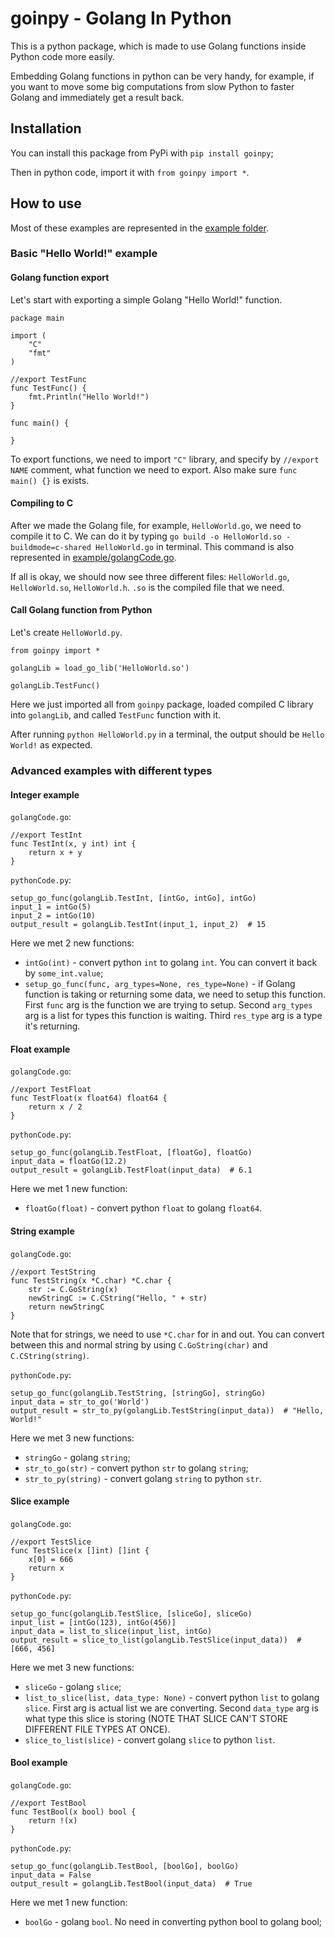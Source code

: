 # goinpy - Golang In Python

This is a python package, which is made to use Golang functions inside Python code more easily.

Embedding Golang functions in python can be very handy, for example, if you want to move some big computations from slow Python to faster Golang and immediately get a result back.

## Installation

You can install this package from PyPi with ```pip install goinpy```;

Then in python code, import it with ```from goinpy import *```.

## How to use

Most of these examples are represented in the [example folder](example/).

### Basic "Hello World!" example

#### Golang function export

Let's start with exporting a simple Golang "Hello World!" function.

```
package main

import (
    "C"
    "fmt"
)

//export TestFunc
func TestFunc() {
    fmt.Println("Hello World!")
}

func main() {

}
```

To export functions, we need to import ```"C"``` library, and specify by ```//export NAME``` comment, what function we need to export.
Also make sure ```func main() {}``` is exists.

#### Compiling to C

After we made the Golang file, for example, ```HelloWorld.go```, we need to compile it to C.
We can do it by typing ```go build -o HelloWorld.so -buildmode=c-shared HelloWorld.go``` in terminal.
This command is also represented in [example/golangCode.go](https://github.com/hermanTenuki/goinpy/tree/main/example).

If all is okay, we should now see three different files: ```HelloWorld.go```, ```HelloWorld.so```, ```HelloWorld.h```.
```.so``` is the compiled file that we need.

#### Call Golang function from Python

Let's create ```HelloWorld.py```.

```
from goinpy import *

golangLib = load_go_lib('HelloWorld.so')

golangLib.TestFunc()
```

Here we just imported all from ```goinpy``` package, loaded compiled C library into ```golangLib```, and called ```TestFunc``` function with it.

After running ```python HelloWorld.py``` in a terminal, the output should be ```Hello World!``` as expected.

### Advanced examples with different types

#### Integer example

```golangCode.go```:

```
//export TestInt
func TestInt(x, y int) int {
    return x + y
}
```

```pythonCode.py```:

```
setup_go_func(golangLib.TestInt, [intGo, intGo], intGo)
input_1 = intGo(5)
input_2 = intGo(10)
output_result = golangLib.TestInt(input_1, input_2)  # 15
```

Here we met 2 new functions:
- ```intGo(int)``` - convert python ```int``` to golang ```int```. You can convert it back by ```some_int.value```;
- ```setup_go_func(func, arg_types=None, res_type=None)``` - if Golang function is taking or returning some data, we need to setup this function.
First ```func``` arg is the function we are trying to setup.
Second ```arg_types``` arg is a list for types this function is waiting.
Third ```res_type``` arg is a type it's returning.

#### Float example

```golangCode.go```:

```
//export TestFloat
func TestFloat(x float64) float64 {
    return x / 2
}
```

```pythonCode.py```:

```
setup_go_func(golangLib.TestFloat, [floatGo], floatGo)
input_data = floatGo(12.2)
output_result = golangLib.TestFloat(input_data)  # 6.1
```

Here we met 1 new function:
- ```floatGo(float)``` - convert python ```float``` to golang ```float64```.

#### String example

```golangCode.go```:

```
//export TestString
func TestString(x *C.char) *C.char {
    str := C.GoString(x)
    newStringC := C.CString("Hello, " + str)
    return newStringC
}
```

Note that for strings, we need to use ```*C.char``` for in and out.
You can convert between this and normal string by using ```C.GoString(char)``` and ```C.CString(string)```.

```pythonCode.py```:

```
setup_go_func(golangLib.TestString, [stringGo], stringGo)
input_data = str_to_go('World')
output_result = str_to_py(golangLib.TestString(input_data))  # "Hello, World!"
```

Here we met 3 new functions:
- ```stringGo``` - golang ```string```;
- ```str_to_go(str)``` - convert python ```str``` to golang ```string```;
- ```str_to_py(string)``` - convert golang ```string``` to python ```str```.

#### Slice example

```golangCode.go```:

```
//export TestSlice
func TestSlice(x []int) []int {
    x[0] = 666
    return x
}
```

```pythonCode.py```:

```
setup_go_func(golangLib.TestSlice, [sliceGo], sliceGo)
input_list = [intGo(123), intGo(456)]
input_data = list_to_slice(input_list, intGo)
output_result = slice_to_list(golangLib.TestSlice(input_data))  # [666, 456]
```

Here we met 3 new functions:
- ```sliceGo``` - golang ```slice```;
- ```list_to_slice(list, data_type: None)``` - convert python ```list``` to golang ```slice```.
First arg is actual list we are converting.
Second ```data_type``` arg is what type this slice is storing (NOTE THAT SLICE CAN'T STORE DIFFERENT FILE TYPES AT ONCE).
- ```slice_to_list(slice)``` - convert golang ```slice``` to python ```list```.

#### Bool example

```golangCode.go```:

```
//export TestBool
func TestBool(x bool) bool {
    return !(x)
}
```

```pythonCode.py```:

```
setup_go_func(golangLib.TestBool, [boolGo], boolGo)
input_data = False
output_result = golangLib.TestBool(input_data)  # True
```

Here we met 1 new function:
- ```boolGo``` - golang ```bool```. No need in converting python bool to golang bool;
